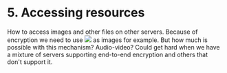 # 5. Accessing resources

How to access images and other files on other servers. Because of encryption we need to use <img src="data:image/png;base64,iVBORw0KGgoAAAANSUhEUgAAADIA..."> as images for example. But how much is possible with this mechanism? Audio-video? Could get hard when we have a mixture of servers supporting end-to-end encryption and others that don't support it.